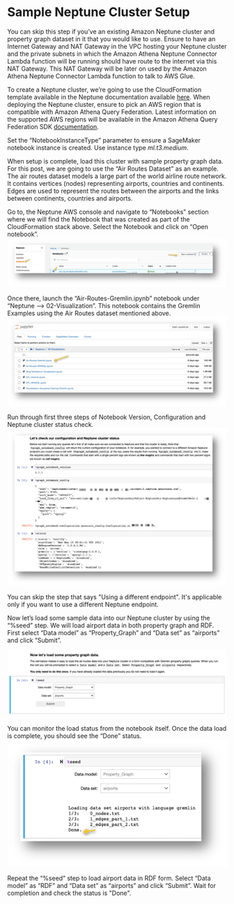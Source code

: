 # Sample Neptune Cluster Setup
You can skip this step if you’ve an existing Amazon Neptune cluster and property graph dataset in it that you would like to use. Ensure to have an Internet Gateway and NAT Gateway in the VPC hosting your Neptune cluster and the private subnets in which the Amazon Athena Neptune Connector Lambda function will be running should have route to the internet via this NAT Gateway. This NAT Gateway will be later on used by the Amazon Athena Neptune Connector Lambda function to talk to AWS Glue.

To create a Neptune cluster, we’re going to use the CloudFormation template available in the Neptune documentation available [here](https://docs.aws.amazon.com/neptune/latest/userguide/get-started-create-cluster.html#get-started-cfn-create). When deploying the Neptune cluster, ensure to pick an AWS region that is compatible with Amazon Athena Query Federation. Latest information on the supported AWS regions will be available in the Amazon Athena Query Federation SDK [documentation](https://github.com/awslabs/aws-athena-query-federation).

Set the “NotebookInstanceType” parameter to ensure a SageMaker notebook instance is created. Use instance type *ml.t3.medium*.

When setup is complete, load this cluster with sample property graph data. For this post, we are going to use the “Air Routes Dataset” as an example. The air routes dataset models a large part of the world airline route network. It contains vertices (nodes) representing airports, countries and continents. Edges are used to represent the routes between the airports and the links between continents, countries and airports.

Go to, the Neptune AWS console and navigate to “Notebooks” section where we will find the Notebook that was created as part of the CloudFormation stack above. Select the Notebook and click on “Open notebook”.
![](./assets/Notebook-1.png)

Once there, launch the “Air-Routes-Gremlin.ipynb” notebook under “Neptune --> 02-Visualization”. This notebook contains the Gremlin Examples using the Air Routes dataset mentioned above.
![](./assets/Notebook-2.png)

Run through first three steps of Notebook Version, Configuration and Neptune cluster status check.
![](./assets/Notebook-3.png)

You can skip the step that says "Using a different endpoint". It's applicable only if you want to use a different Neptune endpoint.

Now let’s load some sample data into our Neptune cluster by using the “%seed” step. We will load airport data in both property graph and RDF. First select “Data model” as “Property_Graph” and “Data set” as “airports” and click “Submit”. 

![](./assets/Notebook-4.png)

You can monitor the load status from the notebook itself. Once the data load is complete, you should see the “Done” status.
![](./assets/Notebook-5.png)

Repeat the “%seed” step to load airport data in RDF form. Select “Data model” as “RDF” and “Data set” as “airports” and click “Submit”.  Wait for completion and check the status is "Done".

